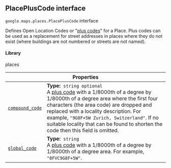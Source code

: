 
<devsite-heading text=" PlacePlusCode interface" for="PlacePlusCode" level="h2" link="" toc="" back-to-top=""><h2 id="PlacePlusCode" is-upgraded="">PlacePlusCode interface</h2></devsite-heading>
<p>
<code translate="no" dir="ltr"><span itemprop="path">google.maps.places</span>.<span itemprop="name">PlacePlusCode</span></code>
interface
</p>
<p>Defines Open Location Codes or "<a href="https://plus.codes/">plus codes</a>" for a Place. Plus codes can be used as a replacement for street addresses in places where they do not exist (where buildings are not numbered or streets are not named).</p>
<devsite-heading text="Library" for="library_16" level="h4" link=""><h4 is-upgraded="" id="library_16">Library</h4></devsite-heading>
<p>places</p>
<div class="devsite-table-wrapper"><table class="properties responsive" summary="interface PlacePlusCode - Properties">
<thead>
<tr><th colspan="2">Properties</th>
</tr></thead>
<tbody>
<tr id="PlacePlusCode.compound_code">
<td itemprop="property"><code translate="no" dir="ltr"><a class="secret-link" href="#PlacePlusCode.compound_code"><span>compound_code</span></a></code></td>
<td><div><strong>Type:</strong>&nbsp; <code translate="no" dir="ltr">string <span class="optional-type-annotation">optional</span></code></div>
<div class="desc">A <a href="https://plus.codes/">plus code</a> with a 1/8000th of a degree by 1/8000th of a degree area where the first four characters (the area code) are dropped and replaced with a locality description. For example, <code translate="no" dir="ltr">"9G8F+5W Zurich, Switzerland"</code>. If no suitable locality that can be found to shorten the code then this field is omitted.</div></td>
</tr>
<tr id="PlacePlusCode.global_code">
<td itemprop="property"><code translate="no" dir="ltr"><a class="secret-link" href="#PlacePlusCode.global_code"><span>global_code</span></a></code></td>
<td><div><strong>Type:</strong>&nbsp; <code translate="no" dir="ltr">string</code></div>
<div class="desc">A <a href="https://plus.codes/">plus code</a> with a 1/8000th of a degree by 1/8000th of a degree area. For example, <code translate="no" dir="ltr">"8FVC9G8F+5W"</code>.</div></td>
</tr>
</tbody>
</table></div>
